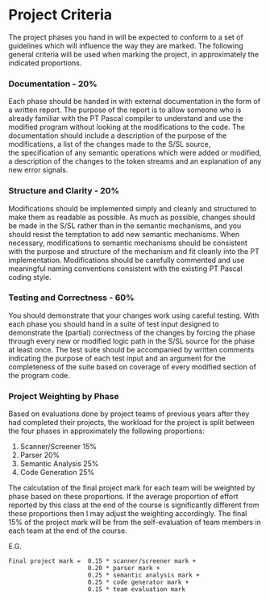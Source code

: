 # Project Criteria
The project phases you hand in will be expected to conform to a set of guidelines which will influence the way they are marked. The following general criteria will be used when marking the project, in approximately the indicated proportions.


### Documentation - 20%
Each phase should be handed in with external documentation in the form of a written report. The purpose of the report is to allow someone who is already familiar with the PT Pascal compiler to understand and use the modified program without looking at the modifications to the code. The documentation should include a description of the purpose of the modifications, a list of the changes made to the S/SL source, the&nbsp;specification of any semantic operations which were added or modified, a description of the changes to the token streams and an explanation of any new error signals.


### Structure and Clarity - 20%
Modifications should be implemented simply and cleanly and structured to make them as readable as possible. As much as possible, changes should be made in the S/SL rather than in the semantic mechanisms, and you should resist the temptation to add new semantic mechanisms. When necessary, modifications to semantic mechanisms should be consistent with the purpose and structure of the mechanism and fit cleanly into the PT implementation. Modifications should be carefully commented and use meaningful naming conventions consistent with the existing PT Pascal coding style.

### Testing and Correctness - 60%
You should demonstrate that your changes work using careful testing. With each phase you should hand in a suite of test input designed to demonstrate the (partial) correctness of the changes by forcing the phase through every new or modified logic path in the S/SL source for the phase at least once. The test suite should be accompanied by written comments indicating the purpose of each test input and an argument for the completeness of the suite based on coverage of every modified section of the program code.

### Project Weighting by Phase
Based on evaluations done by project teams of previous years after they had completed their projects, the workload for the project is split between the four phases in approximately the following proportions:

1. Scanner/Screener 15%
2. Parser 20%
3. Semantic Analysis 25%
4. Code Generation 25%

The calculation of the final project mark for each team will be weighted by phase based on these proportions. If the average proportion of effort reported by this class at the end of the course is significantly different from these proportions then I may adjust the weighting accordingly. The final 15% of the project mark will be from the self-evaluation of team members in each team at the end of the course.

E.G. 
```
Final project mark =  0.15 * scanner/screener mark + 
                      0.20 * parser mark + 
                      0.25 * semantic analysis mark + 
                      0.25 * code generator mark + 
                      0.15 * team evaluation mark
```